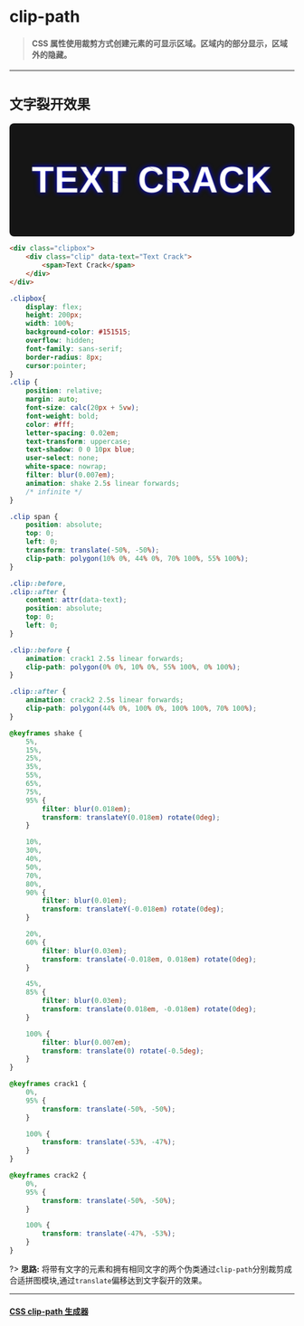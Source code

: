 # clip-path
> #### CSS 属性使用裁剪方式创建元素的可显示区域。区域内的部分显示，区域外的隐藏。
<hr>

# `文字裂开效果`

<div class="clipbox">
    <div class="clip" data-text="Text Crack">
        <span>Text Crack</span>
    </div>
</div>


```HTML
<div class="clipbox">
    <div class="clip" data-text="Text Crack">
        <span>Text Crack</span>
    </div>
</div>

```

```css
.clipbox{
    display: flex;
    height: 200px;
    width: 100%;
    background-color: #151515;
    overflow: hidden;
    font-family: sans-serif;
    border-radius: 8px;
    cursor:pointer;
}
.clip {
    position: relative;
    margin: auto;
    font-size: calc(20px + 5vw);
    font-weight: bold;
    color: #fff;
    letter-spacing: 0.02em;
    text-transform: uppercase;
    text-shadow: 0 0 10px blue;
    user-select: none;
    white-space: nowrap;
    filter: blur(0.007em);
    animation: shake 2.5s linear forwards;
    /* infinite */
}

.clip span {
    position: absolute;
    top: 0;
    left: 0;
    transform: translate(-50%, -50%);
    clip-path: polygon(10% 0%, 44% 0%, 70% 100%, 55% 100%);
}

.clip::before,
.clip::after {
    content: attr(data-text);
    position: absolute;
    top: 0;
    left: 0;
}

.clip::before {
    animation: crack1 2.5s linear forwards;
    clip-path: polygon(0% 0%, 10% 0%, 55% 100%, 0% 100%);
}

.clip::after {
    animation: crack2 2.5s linear forwards;
    clip-path: polygon(44% 0%, 100% 0%, 100% 100%, 70% 100%);
}

@keyframes shake {
    5%,
    15%,
    25%,
    35%,
    55%,
    65%,
    75%,
    95% {
        filter: blur(0.018em);
        transform: translateY(0.018em) rotate(0deg);
    }

    10%,
    30%,
    40%,
    50%,
    70%,
    80%,
    90% {
        filter: blur(0.01em);
        transform: translateY(-0.018em) rotate(0deg);
    }

    20%,
    60% {
        filter: blur(0.03em);
        transform: translate(-0.018em, 0.018em) rotate(0deg);
    }

    45%,
    85% {
        filter: blur(0.03em);
        transform: translate(0.018em, -0.018em) rotate(0deg);
    }

    100% {
        filter: blur(0.007em);
        transform: translate(0) rotate(-0.5deg);
    }
}

@keyframes crack1 {
    0%,
    95% {
        transform: translate(-50%, -50%);
    }

    100% {
        transform: translate(-53%, -47%);
    }
}

@keyframes crack2 {
    0%,
    95% {
        transform: translate(-50%, -50%);
    }

    100% {
        transform: translate(-47%, -53%);
    }
}

```

?> **思路:** 将带有文字的元素和拥有相同文字的两个伪类通过`clip-path`分别裁剪成合适拼图模块,通过`translate`偏移达到文字裂开的效果。

<hr>





#### [CSS clip-path 生成器](https://www.html.cn/tool/css-clip-path/)


<script>
$('.clipbox').click(function(){
    console.log("%c这里还没写"," text-shadow: 0 1px 0 #0066cc,0 2px 0 #c9c9c9,0 3px 0 #bbb;font-size:2em")
});
</script>



<style>
/* @import url('static/css/code3.css'); */
.clipbox{
    display: flex;
    height: 200px;
    width: 100%;
    background-color: #151515;
    overflow: hidden;
    font-family: sans-serif;
    border-radius: 8px;
    cursor:pointer;
}
.clip {
    position: relative;
    margin: auto;
    font-size: calc(16px + 5vw);
    font-weight: bold;
    color: #fff;
    letter-spacing: 0.02em;
    text-transform: uppercase;
    text-shadow: 0 0 10px blue;
    user-select: none;
    white-space: nowrap;
    filter: blur(0.007em);
    animation: shake 2.5s linear forwards;
    /* infinite */
}

.clip span {
    position: absolute;
    top: 0;
    left: 0;
    transform: translate(-50%, -50%);
    clip-path: polygon(10% 0%, 44% 0%, 70% 100%, 55% 100%);
}

.clip::before,
.clip::after {
    content: attr(data-text);
    position: absolute;
    top: 0;
    left: 0;
}

.clip::before {
    animation: crack1 2.5s linear forwards;
    clip-path: polygon(0% 0%, 10% 0%, 55% 100%, 0% 100%);
}

.clip::after {
    animation: crack2 2.5s linear forwards;
    clip-path: polygon(44% 0%, 100% 0%, 100% 100%, 70% 100%);
}

@keyframes shake {
    5%,
    15%,
    25%,
    35%,
    55%,
    65%,
    75%,
    95% {
        filter: blur(0.018em);
        transform: translateY(0.018em) rotate(0deg);
    }

    10%,
    30%,
    40%,
    50%,
    70%,
    80%,
    90% {
        filter: blur(0.01em);
        transform: translateY(-0.018em) rotate(0deg);
    }

    20%,
    60% {
        filter: blur(0.03em);
        transform: translate(-0.018em, 0.018em) rotate(0deg);
    }

    45%,
    85% {
        filter: blur(0.03em);
        transform: translate(0.018em, -0.018em) rotate(0deg);
    }

    100% {
        filter: blur(0.007em);
        transform: translate(0) rotate(-0.5deg);
    }
}

@keyframes crack1 {
    0%,
    95% {
        transform: translate(-50%, -50%);
    }

    100% {
        transform: translate(-53%, -47%);
    }
}

@keyframes crack2 {
    0%,
    95% {
        transform: translate(-50%, -50%);
    }

    100% {
        transform: translate(-47%, -53%);
    }
}

</style>